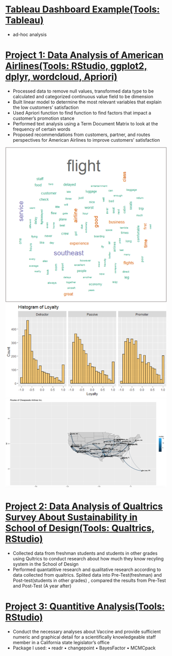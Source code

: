 # [Tableau Dashboard Example(Tools: Tableau)](https://public.tableau.com/profile/sijin.zhou6155#!/?newProfile=&activeTab=0)
* ad-hoc analysis

# [Project 1: Data Analysis of American Airlines(Tools: RStudio, ggplot2, dplyr, wordcloud, Apriori)](https://github.com/SijinZhou415/Data-Analysis-of-American-Airlines)
* Processed data to remove null values, transformed data type to be calculated and categorized continuous value field to be dimension
* Built linear model to determine the most relevant variables that explain the low customers’ satisfaction
* Used Apriori function to find function to find factors that impact a customer’s promotion stance
* Performed text analysis using a Term Document Matrix to look at the frequency of certain words
* Proposed recommendations from customers, partner, and routes perspectives for American Airlines to improve customers’ satisfaction

![](/images/Picture1word.png)
![](/images/Picture1barplot.png)
![](/images/Picture1route.png)

# [Project 2: Data Analysis of Qualtrics Survey About Sustainability in School of Design(Tools: Qualtrics, RStudio)](https://docs.google.com/presentation/d/1VJ6-3KhBBq02l3tPCaJ1c9eA1Kgp7SG_wO4_6M8tug0/edit#slide=id.ga8c74e7336_0_0)
* Collected data from freshman students and students in other grades using Qultrics to conduct research about how much they know recyling system in the School of Design
* Performed quantatitive research and qualitative research according to data collected from qualtrics. Splited data into Pre-Test(freshman) and Post-test(students in other grades) , compared the results from Pre-Test and Post-Test (A year after)

# [Project 3: Quantitive Analysis(Tools: RStudio)](https://github.com/SijinZhou415/usVaccines_Analysis)
* Conduct the necessary analyses about Vaccine and provide sufficient numeric and graphical detail for a scientifically knowledgeable staff member in a California state legislator’s office
* Package I used: • readr • changepoint • BayesFactor • MCMCpack
